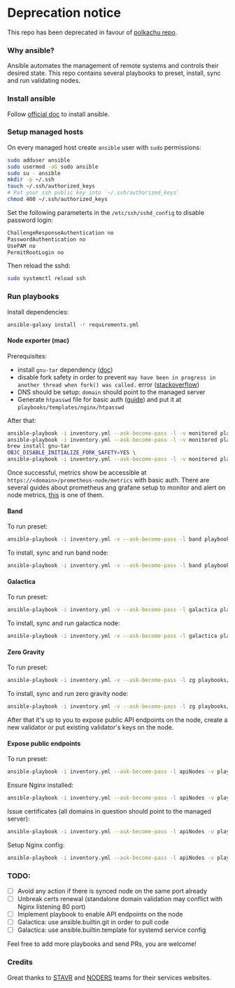 # Deprecation notice
This repo has been deprecated in favour of [polkachu repo](https://github.com/polkachu/cosmos-validators).

### Why ansible?
Ansible automates the management of remote systems and controls their desired
state. This repo contains several playbooks to preset, install, sync and
run validating nodes.

### Install ansible
Follow [official doc](https://docs.ansible.com/ansible/latest/installation_guide/intro_installation.html)
to install ansible.

### Setup managed hosts
On every managed host create `ansible` user with `sudo` permissions:
```bash
sudo adduser ansible
sudo usermod -aG sudo ansible
sudo su - ansible
mkdir -p ~/.ssh
touch ~/.ssh/authorized_keys
# Put your ssh public key into `~/.ssh/authorized_keys`
chmod 400 ~/.ssh/authorized_keys
```

Set the following parameterts in the `/etc/ssh/sshd_config` to disable password login:
```bash
ChallengeResponseAuthentication no
PasswordAuthentication no
UsePAM no
PermitRootLogin no
```
Then reload the sshd:
```bash
sudo systemctl reload ssh
```

### Run playbooks

Install dependencies:
```bash
ansible-galaxy install -r requirements.yml
```

#### Node exporter (mac)
Prerequisites:
 - install `gnu-tar` dependency
([doc](https://galaxy.ansible.com/ui/repo/published/prometheus/prometheus/content/role/node_exporter/))
 - disable fork safety in order to prevent
`may have been in progress in another thread when fork() was called.` error
([stackoverflow](https://stackoverflow.com/questions/50168647/multiprocessing-causes-python-to-crash-and-gives-an-error-may-have-been-in-progr))
 - DNS should be setup: `domain` should point to the managed server
 - Generate `htpasswd` file for basic auth ([guide](https://docs.nginx.com/nginx/admin-guide/security-controls/configuring-http-basic-authentication/)) and put it at `playbooks/templates/nginx/htpasswd`

After that:
```bash
ansible-playbook -i inventory.yml --ask-become-pass -l -v monitored playbooks/ensure-nginx.yml
ansible-playbook -i inventory.yml --ask-become-pass -l -v monitored playbooks/letsencrypt.yml
brew install gnu-tar
OBJC_DISABLE_INITIALIZE_FORK_SAFETY=YES \
ansible-playbook -i inventory.yml --ask-become-pass -l -v monitored playbooks/node-exp.yml
```

Once successful, metrics show be accessible at `https://<domain>/prometheus-node/metrics` with basic auth.
There are several guides about prometheus ang grafane setup to monitor and alert on node metrics,
[this](https://medium.com/@DanialEskandari/system-monitoring-with-prometheus-grafana-and-node-exporter-412027684564)
is one of them.

#### Band
To run preset:
```bash
ansible-playbook -i inventory.yml -v --ask-become-pass -l band playbooks/preset.yml
```

To install, sync and run band node:
```bash
ansible-playbook -i inventory.yml -v --ask-become-pass -l band playbooks/band/node.yml
```

#### Galactica
To run preset:
```bash
ansible-playbook -i inventory.yml -v --ask-become-pass -l galactica playbooks/preset.yml
```

To install, sync and run galactica node:
```bash
ansible-playbook -i inventory.yml -v --ask-become-pass -l galactica playbooks/galactica.yml
```

#### Zero Gravity
To run preset:
```bash
ansible-playbook -i inventory.yml -v --ask-become-pass -l zg playbooks/preset.yml
```
To install, sync and run zero gravity node:
```bash
ansible-playbook -i inventory.yml -v --ask-become-pass -l zg playbooks/zg.yml
```

After that it's up to you to expose public API endpoints on the node, create a
new validator or put existing validator's keys on the node.

#### Expose public endpoints
To run preset:
```bash
ansible-playbook -i inventory.yml --ask-become-pass -l apiNodes -v playbooks/preset.yml
```
Ensure Nginx installed:
```bash
ansible-playbook -i inventory.yml --ask-become-pass -l apiNodes -v playbooks/ensure-nginx.yml
```
Issue certificates (all domains in question should point to the managed server):
```bash
ansible-playbook -i inventory.yml --ask-become-pass -l apiNodes -v playbooks/api-node-letsencrypt.yml
```
Setup Nginx config:
```bash
ansible-playbook -i inventory.yml --ask-become-pass -l apiNodes -v playbooks/api-node-nginx.yml
```

### TODO:
- [ ] Avoid any action if there is synced node on the same port already
- [ ] Unbreak certs renewal (standalone domain validation may conflict with Nginx listening 80 port)
- [ ] Implement playbook to enable API endpoints on the node
- [ ] Galactica: use ansible.builtin.git in order to pull code
- [ ] Galactica: use ansible.builtin.template for systemd service config

Feel free to add more playbooks and send PRs, you are welcome!

### Credits
Great thanks to [STAVR](https://stavr-team.gitbook.io/nodes-guides) and
[NODERS](https://noders.services/) teams for their services websites.
